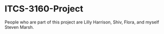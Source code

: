 # ITCS-3160-Project
People who are part of this project are Lilly Harrison, Shiv, Flora, and myself Steven Marsh.
